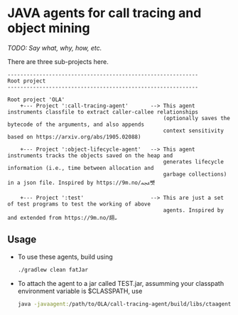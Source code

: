 # JAVA agents for call tracing and object mining

_TODO: Say what, why, how, etc._

There are three sub-projects here.

```
------------------------------------------------------------
Root project
------------------------------------------------------------

Root project 'OLA'
    +--- Project ':call-tracing-agent'       --> This agent instruments classfile to extract caller-callee relationships 
                                                 (optionally saves the bytecode of the arguments, and also appends 
                                                 context sensitivity based on https://arxiv.org/abs/1905.02088)
    
    +--- Project ':object-lifecycle-agent'   --> This agent instruments tracks the objects saved on the heap and 
                                                 generates lifecycle information (i.e., time between allocation and 
                                                 garbage collections) in a json file. Inspired by https://9m.no/ﷄ뺏
    
    +--- Project ':test'                     --> This are just a set of test programs to test the working of above 
                                                 agents. Inspired by and extended from https://9m.no/䎁᎑
```

## Usage

- To use these agents, build using
  
  ```sh
  ./gradlew clean fatJar
  ```

- To attach the agent to a jar called TEST.jar, assumming your classpath environment variable is $CLASSPATH, use

  ```sh
  java -javaagent:/path/to/OLA/call-tracing-agent/build/libs/ctaagent-1.0-SNAPSHOT.jar -cp /path/to/OLA/call-tracing-agent/build/libs/ctaagent-1.0-SNAPSHOT.jar:$CLASSPAT -jar /path/to/TEST.jar
  ```
